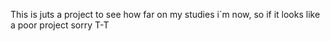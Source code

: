 This is juts a project to see how far on my studies i´m now, so if it looks like a poor project sorry T-T
